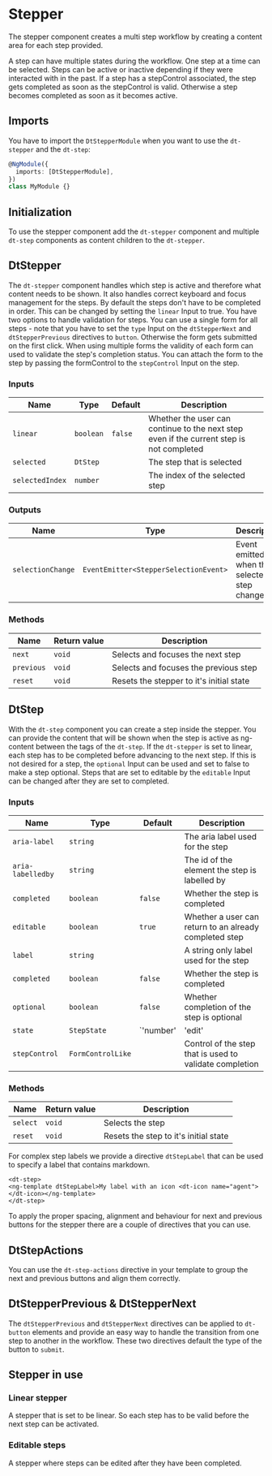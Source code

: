 # Stepper

The stepper component creates a multi step workflow by creating a content area
for each step provided.

<ba-live-example name="StepperDefaultExample" fullwidth="true"></ba-live-example>

A step can have multiple states during the workflow. One step at a time can be
selected. Steps can be active or inactive depending if they were interacted with
in the past. If a step has a stepControl associated, the step gets completed as
soon as the stepControl is valid. Otherwise a step becomes completed as soon as
it becomes active.

## Imports

You have to import the `DtStepperModule` when you want to use the `dt-stepper`
and the `dt-step`:

```typescript
@NgModule({
  imports: [DtStepperModule],
})
class MyModule {}
```

## Initialization

To use the stepper component add the `dt-stepper` component and multiple
`dt-step` components as content children to the `dt-stepper`.

## DtStepper

The `dt-stepper` component handles which step is active and therefore what
content needs to be shown. It also handles correct keyboard and focus management
for the steps. By default the steps don't have to be completed in order. This
can be changed by setting the `linear` Input to true. You have two options to
handle validation for steps. You can use a single form for all steps - note that
you have to set the `type` Input on the `dtStepperNext` and `dtStepperPrevious`
directives to `button`. Otherwise the form gets submitted on the first click.
When using multiple forms the validity of each form can used to validate the
step's completion status. You can attach the form to the step by passing the
formControl to the `stepControl` Input on the step.

### Inputs

| Name            | Type      | Default | Description                                                                              |
| --------------- | --------- | ------- | ---------------------------------------------------------------------------------------- |
| `linear`        | `boolean` | `false` | Whether the user can continue to the next step even if the current step is not completed |
| `selected`      | `DtStep`  |         | The step that is selected                                                                |
| `selectedIndex` | `number`  |         | The index of the selected step                                                           |

### Outputs

| Name              | Type                                  | Description                                  |
| ----------------- | ------------------------------------- | -------------------------------------------- |
| `selectionChange` | `EventEmitter<StepperSelectionEvent>` | Event emitted when the selected step changed |

### Methods

| Name       | Return value | Description                              |
| ---------- | ------------ | ---------------------------------------- |
| `next`     | `void`       | Selects and focuses the next step        |
| `previous` | `void`       | Selects and focuses the previous step    |
| `reset`    | `void`       | Resets the stepper to it's initial state |

## DtStep

With the `dt-step` component you can create a step inside the stepper. You can
provide the content that will be shown when the step is active as ng-content
between the tags of the `dt-step`. If the `dt-stepper` is set to linear, each
step has to be completed before advancing to the next step. If this is not
desired for a step, the `optional` Input can be used and set to false to make a
step optional. Steps that are set to editable by the `editable` Input can be
changed after they are set to completed.

### Inputs

| Name              | Type              | Default                                         | Description                                             |
| ----------------- | ----------------- | ----------------------------------------------- | ------------------------------------------------------- |
| `aria-label`      | `string`          |                                                 | The aria label used for the step                        |
| `aria-labelledby` | `string`          |                                                 | The id of the element the step is labelled by           |
| `completed`       | `boolean`         | `false`                                         | Whether the step is completed                           |
| `editable`        | `boolean`         | `true`                                          | Whether a user can return to an already completed step  |
| `label`           | `string`          |                                                 | A string only label used for the step                   |
| `completed`       | `boolean`         | `false`                                         | Whether the step is completed                           |
| `optional`        | `boolean`         | `false`                                         | Whether completion of the step is optional              |
| `state`           | `StepState`       | `'number' | 'edit' | 'done' | 'error' | string` | State of the step                                       |
| `stepControl`     | `FormControlLike` |                                                 | Control of the step that is used to validate completion |

### Methods

| Name     | Return value | Description                           |
| -------- | ------------ | ------------------------------------- |
| `select` | `void`       | Selects the step                      |
| `reset`  | `void`       | Resets the step to it's initial state |

For complex step labels we provide a directive `dtStepLabel` that can be used to
specify a label that contains markdown.

```
<dt-step>
<ng-template dtStepLabel>My label with an icon <dt-icon name="agent"></dt-icon></ng-template>
</dt-step>
```

To apply the proper spacing, alignment and behaviour for next and previous
buttons for the stepper there are a couple of directives that you can use.

## DtStepActions

You can use the `dt-step-actions` directive in your template to group the next
and previous buttons and align them correctly.

## DtStepperPrevious & DtStepperNext

The `dtStepperPrevious` and `dtStepperNext` directives can be applied to
`dt-button` elements and provide an easy way to handle the transition from one
step to another in the workflow. These two directives default the type of the
button to `submit`.

## Stepper in use

### Linear stepper

A stepper that is set to be linear. So each step has to be valid before the next
step can be activated.

<ba-live-example name="StepperLinearExample" fullwidth="true"></ba-live-example>

### Editable steps

A stepper where steps can be edited after they have been completed.

<ba-live-example name="StepperEditableExample" fullwidth="true"></ba-live-example>
